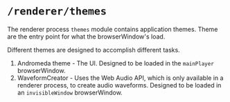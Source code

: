 # `/renderer/themes`

The renderer process `themes` module contains application themes. Theme are the
entry point for what the browserWindow's load.

Different themes are designed to accomplish different tasks.

1. Andromeda theme - The UI. Designed to be loaded in the `mainPlayer`
   browserWindow.
2. WaveformCreator - Uses the Web Audio API, which is only available in a
   renderer process, to create audio waveforms. Designed to be loaded in an
   `invisibleWindow` browserWindow.